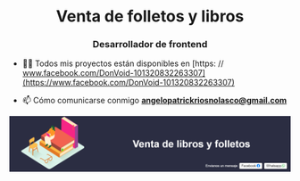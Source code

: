<h1 align = "center"> Venta de folletos y libros </h1>
<h3 align = "center"> Desarrollador de frontend</h3>

- 👨‍💻 Todos mis proyectos están disponibles en [https: // www.facebook.com/DonVoid-101320832263307](https://www.facebook.com/DonVoid-101320832263307)

- 📫 Cómo comunicarse conmigo **angelopatrickriosnolasco@gmail.com**
<img src="Image/representation.png" target="_blank">
